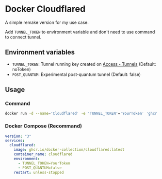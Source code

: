 # Docker Cloudflared

A simple remake version for my use case.

Add `TUNNEL_TOKEN` to environment variable and don't need to use command to connect tunnel.

## Environment variables

- ``TUNNEL_TOKEN``: Tunnel running key created on [Access - Tunnels](https://dash.teams.cloudflare.com/) (Default: noToken)
- ``POST_QUANTUM``: Experimental post-quantum tunnel (Default: false)

## Usage

### **Command**

```sh
docker run -d --name='Cloudflared' -e 'TUNNEL_TOKEN'='YourToken' 'ghcr.io/docker-collection/cloudflared:latest'
```

### **Docker Compose** (Recommand)

```yml
version: "3"
services:
  cloudflared:
    image: ghcr.io/docker-collection/cloudflared:latest
    container_name: cloudflared
    environment:
      - TUNNEL_TOKEN=YourToken
      - POST_QUANTUM=false
    restart: unless-stopped
```
